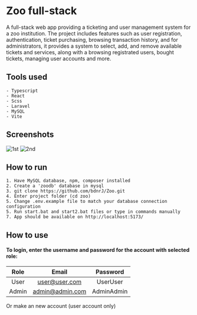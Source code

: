 
# Zoo full-stack

A full-stack web app providing a ticketing and user management system for a zoo 
institution. The project includes features such as user registration, authentication, ticket purchasing, browsing transaction history, and for administrators, it provides a  system to select, add, and remove available tickets and services, along with a browsing registrated users, bought tickets, managing user accounts and more.

## Tools used
    - Typescript
    - React
    - Scss
    - Laravel
    - MySQL
    - Vite

## Screenshots
![1st](https://github.com/bdnrJ/Zoo/assets/120583198/d73be923-dee2-4e0a-88b3-31f6099adca8)
![2nd](https://github.com/bdnrJ/Zoo/assets/120583198/b9762789-754c-491b-8a35-343a3fae40b0)


## How to run
    1. Have MySQL database, npm, composer installed
    2. Create a 'zoodb' database in mysql
    3. git clone https://github.com/bdnrJ/Zoo.git
    4. Enter project folder (cd zoo)
    5. Change .env.example file to match your database connection configuration
    5. Run start.bat and start2.bat files or type in commands manually
    7. App should be available on http://localhost:5173/

## How to use
#### To login, enter the username and password for the account with selected role:
|   Role  	|       Email 	        | Password 	    |
| :-------:	|      :--------:	    |   :--------:	|
|   User  	|   user@user.com   	|   UserUser   	|
|  Admin  	|   admin@admin.com  	|   AdminAdmin  |

Or make an new account (user account only)


